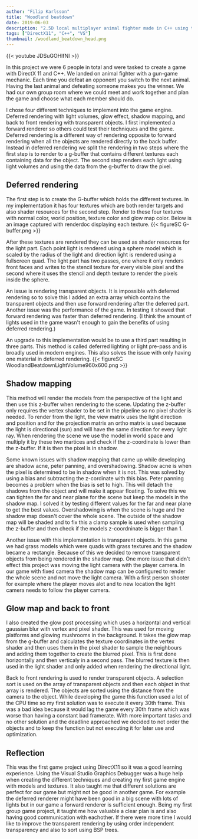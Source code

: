 ```yaml
---
author: "Filip Karlsson"
title: "Woodland beatdown"
date: 2019-06-03
description: "2.5D local multiplayer animal fighter made in C++ using the DirectX11 graphics API where my top contributions were a deferred renderer with volume lights, glow effect and shadow mapping with directional light. Collaborated with 5 other people"
tags: ["DirectX11", "C++", "VS"]
thumbnail: /woodland_beatdown_head.png
---
```


{{< youtube JDSuGOHlfNI >}}

In this project we were 6 people in total and were tasked to create a game with DirectX 11 and C++. We landed on animal fighter with a gun-game mechanic. Each time you defeat an opponent you switch to the next animal. Having the last animal and defeating someone makes you the winner. We had our own group room where we could meet and work together and plan the game and choose what each member should do.

I chose four different techniques to implement into the game engine. Deferred rendering with light volumes, glow effect, shadow mapping, and back to front rendering with transparent objects. I first implemented a forward renderer so others could test their techniques and the game. Deferred rendering is a different way of rendering opposite to forward rendering when all the objects are rendered directly to the back buffer. Instead in deferred rendering we split the rendering in two steps where the first step is to render to a g-buffer that contains different textures each containing data for the object. The second step renders each light using light volumes and using the data from the g-buffer to draw the pixel.

## Deferred rendering
The first step is to create the G-buffer which holds the different textures. In my implementation it has four textures which are both render targets and also shader resources for the second step. Render to these four textures with normal color, world position, texture color and glow map color. Below is an image captured with renderdoc displaying each texture.
{{< figureSC G-buffer.png >}}

After these textures are rendered they can be used as shader resources for the light part. Each point light is rendered using a sphere model which is scaled by the radius of the light and direction light is rendered using a fullscreen quad. The light part has two passes, one where it only renders front faces and writes to the stencil texture for every visible pixel and the second where it uses the stencil and depth texture to render the pixels inside the sphere.

An issue is rendering transparent objects. It is impossible with deferred rendering so to solve this I added an extra array which contains the transparent objects and then use forward rendering after the deferred part. Another issue was the performance of the game. In testing it showed that forward rendering was faster than deferred rendering. (I think the amount of lights used in the game wasn't enough to gain the benefits of using deferred rendering.)

An upgrade to this implementation would be to use a third part resulting in three parts. This method is called deferred lighting or light pre-pass and is broadly used in modern engines. This also solves the issue with only having one material in deferred rendering.
{{< figureSC WoodlandBeatdownLightVolume960x600.png >}}
## Shadow mapping
This method will render the models from the perspective of the light and then use this z-buffer when rendering to the scene. Updating the z-buffer only requires the vertex shader to be set in the pipeline so no pixel shader is needed. To render from the light, the view matrix uses the light direction and position and for the projection matrix an ortho matrix is used because the light is directional (sun) and will have the same direction for every light ray. When rendering the scene we use the model in world space and multiply it by these two martices and check if the z-coordinate is lower than the z-buffer. If it is then the pixel is in shadow.

Some known issues with shadow mapping that came up while developing are shadow acne, peter panning, and overshadowing. Shadow acne is when the pixel is determined to be in shadow when it is not. This was solved by using a bias and subtracting the z-cordinate with this bias. Peter panning becomes a problem when the bias is set to high. This will detach the shadows from the object and will make it appear floating. To solve this we can tighten the far and near plane for the scene but keep the models in the shadow map. I solved it by testing different values for the far and near plane to get the best values. Overshadowing is when the scene is huge and the shadow map doesn't cover the whole scene. The outside of the shadow map will be shaded and to fix this a clamp sample is used when sampling the z-buffer and then check if the models z-coordninate is bigger than 1.

Another issue with this implementation is transparent objects. In this game we had grass models which were quads with grass textures and the shadow became a rectangle. Because of this we decided to remove transparent objects from being rendered in the shadow map. One more issue that didn't effect this project was moving the light camera with the player camera. In our game with fixed camera the shadow map can be configured to render the whole scene and not move the light camera. With a first person shooter for example where the player moves alot and to new location the light camera needs to follow the player camera.


## Glow map and back to front
I also created the glow post processing which uses a horizontal and vertical gaussian blur with vertex and pixel shader. This was used for moving platforms and glowing mushrooms in the background. It takes the glow map from the g-buffer and calculates the texture coordinates in the vertex shader and then uses them in the pixel shader to sample the neighbours and adding them together to create the blurred pixel. This is first done horizontally and then verticaly in a second pass. The blurred texture is then used in the light shader and only added when rendering the directional light.

Back to front rendering is used to render transparent objects. A selection sort is used on the array of transparent objects and then each object in that array is rendered. The objects are sorted using the distance from the camera to the object. While developing the game this function used a lot of the CPU time so my first solution was to execute it every 30th frame. This was a bad idea because it would lag the game every 30th frame which was worse than having a constant bad framerate. With more important tasks and no other solution and the deadline approached we decided to not order the objects and to keep the function but not executing it for later use and optimization.
## Reflection
This was the first game project using DirectX11 so it was a good learning experience. Using the Visual Studio Graphics Debugger was a huge help when creating the different techniques and creating my first game engine with models and textures. It also taught me that different solutions are perfect for our game but might not be good in another game. For example the deferred renderer might have been good in a big scene with lots of lights but in our game a forward renderer is sufficient enough. Being my first group game project, it taught me how valuable a clear plan is and also having good communication with eachother. If there were more time I would like to improve the transparent rendering by using order independent transparency and also to sort using BSP trees.

